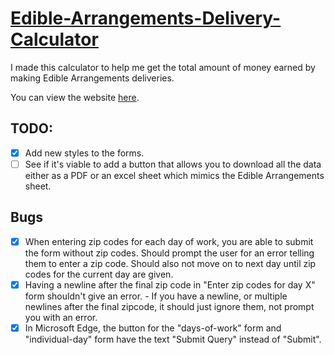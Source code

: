 # [Edible-Arrangements-Delivery-Calculator](https://calc.alanconstantino.com/)
I made this calculator to help me get the total amount of money earned by making Edible Arrangements deliveries.

You can view the website [here](https://calc.alanconstantino.com/).

## TODO:
- [x] Add new styles to the forms.
- [ ] See if it's viable to add a button that allows you to download all the data either as a PDF or an excel sheet which mimics the Edible Arrangements sheet.

## Bugs
- [x] When entering zip codes for each day of work, you are able to submit the form without zip codes. Should prompt the user for an error telling them to enter a zip code. Should also not move on to next day until zip codes for the current day are given.
- [x] Having a newline after the final zip code in "Enter zip codes for day X" form shouldn't give an error.
      - If you have a newline, or multiple newlines after the final zipcode, it should just ignore them, not prompt you with an error.
- [x] In Microsoft Edge, the button for the "days-of-work" form and "individual-day" form have the text "Submit Query" instead of "Submit".
